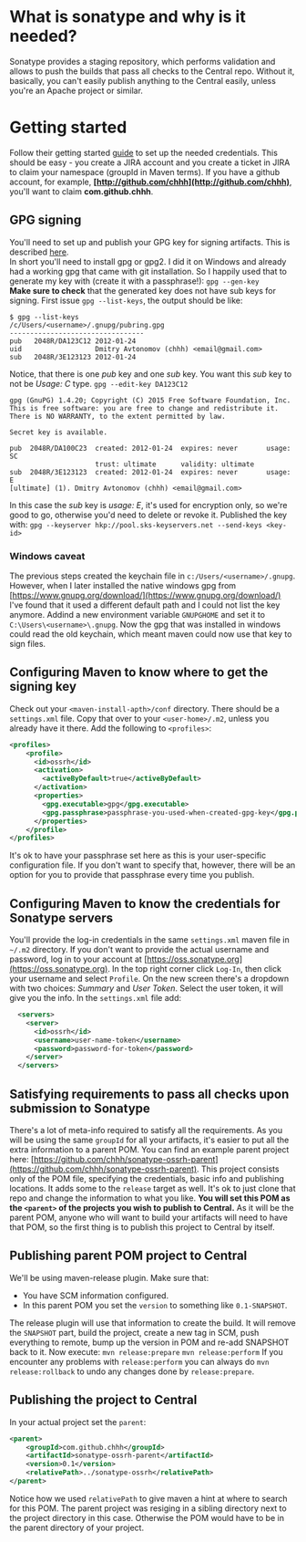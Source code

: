 # What is sonatype and why is it needed?

Sonatype provides a staging repository, which performs validation and allows to push the builds that pass all checks to the Central repo. Without it, basically, you can't easily publish anything to the Central easily, unless you're an Apache project or similar.

# Getting started

Follow their getting started [guide](http://central.sonatype.org/pages/ossrh-guide.html) to set up the needed credentials. This should be easy - you create a JIRA account and you create a ticket in JIRA to claim your namespace (groupId in Maven terms). If you have a github account, for example, __[http://github.com/chhh](http://github.com/chhh)__, you'll want to claim **com.github.chhh**.

## GPG signing
You'll need to set up and publish your GPG key for signing artifacts. This is described [here](http://central.sonatype.org/pages/working-with-pgp-signatures.html).  
In short you'll need to install gpg or gpg2. I did it on Windows and already had a working gpg that came with git installation. So I happily used that to generate my key with (create it with a passphrase!):
`gpg --gen-key`  
__Make sure to check__ that the generated key does not have sub keys for signing. First issue `gpg --list-keys`, the output should be like:
```
$ gpg --list-keys
/c/Users/<username>/.gnupg/pubring.gpg
---------------------------------
pub   2048R/DA123C12 2012-01-24
uid                  Dmitry Avtonomov (chhh) <email@gmail.com>
sub   2048R/3E123123 2012-01-24
```
Notice, that there is one _pub_ key and one _sub_ key. You want this _sub_ key to not be _Usage: C_ type.
`gpg --edit-key DA123C12`
```
gpg (GnuPG) 1.4.20; Copyright (C) 2015 Free Software Foundation, Inc.
This is free software: you are free to change and redistribute it.
There is NO WARRANTY, to the extent permitted by law.

Secret key is available.

pub  2048R/DA100C23  created: 2012-01-24  expires: never       usage: SC
                     trust: ultimate      validity: ultimate
sub  2048R/3E123123  created: 2012-01-24  expires: never       usage: E
[ultimate] (1). Dmitry Avtonomov (chhh) <email@gmail.com>
```
In this case the _sub_ key is _usage: E_, it's used for encryption only, so we're good to go, otherwise you'd need to delete or revoke it.
Published the key with:
`gpg --keyserver hkp://pool.sks-keyservers.net --send-keys <key-id>`  

### Windows caveat
The previous steps created the keychain file in `c:/Users/<username>/.gnupg`. However, when I later installed the native windows gpg from [https://www.gnupg.org/download/](https://www.gnupg.org/download/) I've found that it used a different default path and I could not list the key anymore. Addind a new environment variable `GNUPGHOME` and set it to `C:\Users\<username>\.gnupg`. Now the gpg that was installed in windows could read the old keychain, which meant maven could now use that key to sign files.

## Configuring Maven to know where to get the signing key
Check out your `<maven-install-apth>/conf` directory. There should be a `settings.xml` file. Copy that over to your `<user-home>/.m2`, unless you already have it there. Add the following to `<profiles>`:
```xml
<profiles>
    <profile>
      <id>ossrh</id>
      <activation>
        <activeByDefault>true</activeByDefault>
      </activation>
      <properties>
        <gpg.executable>gpg</gpg.executable>
        <gpg.passphrase>passphrase-you-used-when-created-gpg-key</gpg.passphrase>
      </properties>
    </profile>
</profiles>
```
It's ok to have your passphrase set here as this is your user-specific configuration file. If you don't want to specify that, however, there will be an option for you to provide that passphrase every time you publish.

## Configuring Maven to know the credentials for Sonatype servers
You'll provide the log-in credentials in the same `settings.xml` maven file in `~/.m2` directory. If you don't want to provide the actual username and password, log in to your account at [https://oss.sonatype.org](https://oss.sonatype.org). In the top right corner click `Log-In`, then click your username and select `Profile`. On the new screen there's a dropdown with two choices: _Summary_ and _User Token_. Select the user token, it will give you the info. In the `settings.xml` file add:
```xml
  <servers>
    <server>
      <id>ossrh</id>
      <username>user-name-token</username>
      <password>password-for-token</password>
    </server>
  </servers>
 ```

## Satisfying requirements to pass all checks upon submission to Sonatype
There's a lot of meta-info required to satisfy all the requirements. As you will be using the same `groupId` for all your artifacts, it's easier to put all the extra information to a parent POM. You can find an example parent project here: [https://github.com/chhh/sonatype-ossrh-parent](https://github.com/chhh/sonatype-ossrh-parent). This project consists only of the POM file, specifying the credentials, basic info and publishing locations. It adds some to the `release` target as well.
It's ok to just clone that repo and change the information to what you like.
__You will set this POM as the `<parent>` of the projects you wish to publish to Central.__ As it will be the parent POM, anyone who will want to build your artifacts will need to have that POM, so the first thing is to publish this project to Central by itself.

## Publishing parent POM project to Central
We'll be using maven-release plugin. Make sure that:
 - You have SCM information configured.
 - In this parent POM you set the `version` to something like `0.1-SNAPSHOT`.

The release plugin will use that information to create the build. It will remove the `SNAPSHOT` part, build the project, create a new tag in SCM, push everything to remote, bump up the version in POM and re-add SNAPSHOT back to it.
Now execute:
`mvn release:prepare`
`mvn release:perform`
If you encounter any problems with `release:perform` you can always do
`mvn release:rollback` to undo any changes done by `release:prepare`.

## Publishing the project to Central
In your actual project set the `parent`:
```xml
<parent>
    <groupId>com.github.chhh</groupId>
    <artifactId>sonatype-ossrh-parent</artifactId>
    <version>0.1</version>
    <relativePath>../sonatype-ossrh</relativePath>
</parent>
```
Notice how we used `relativePath` to give maven a hint at where to search for this POM. The parent project was resiging in a sibling directory next to the project directory in this case. Otherwise the POM would have to be in the parent directory of your project.



